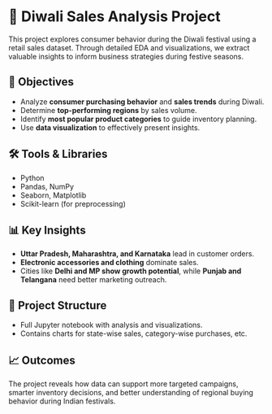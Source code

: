 # 🎉 Diwali Sales Analysis Project
This project explores consumer behavior during the Diwali festival using a retail sales dataset. Through detailed EDA and visualizations, we extract valuable insights to inform business strategies during festive seasons.

## 📌 Objectives
- Analyze **consumer purchasing behavior** and **sales trends** during Diwali.
- Determine **top-performing regions** by sales volume.
- Identify **most popular product categories** to guide inventory planning.
- Use **data visualization** to effectively present insights.

## 🛠️ Tools & Libraries
- Python
- Pandas, NumPy
- Seaborn, Matplotlib
- Scikit-learn (for preprocessing)

## 📊 Key Insights
- **Uttar Pradesh, Maharashtra, and Karnataka** lead in customer orders.
- **Electronic accessories and clothing** dominate sales.
- Cities like **Delhi and MP show growth potential**, while **Punjab and Telangana** need better marketing outreach.

## 📁 Project Structure
-  Full Jupyter notebook with analysis and visualizations.
-  Contains charts for state-wise sales, category-wise purchases, etc.

## 📈 Outcomes
The project reveals how data can support more targeted campaigns, smarter inventory decisions, and better understanding of regional buying behavior during Indian festivals.


